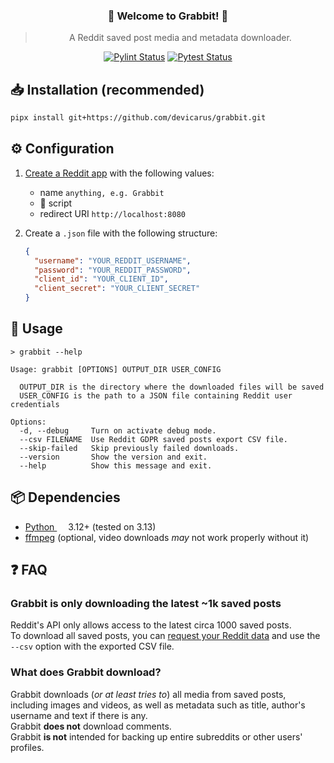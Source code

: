 <div align="center">

### 🐰 Welcome to Grabbit! 🐰

> A Reddit saved post media and metadata downloader.

<a href="https://github.com/devicarus/grabbit/actions/workflows/pylint.yaml"><img alt="Pylint Status" src="https://img.shields.io/github/actions/workflow/status/devicarus/grabbit/pylint.yaml?style=for-the-badge&logo=python&logoColor=white&label=Pylint"></a>
<a href="https://github.com/devicarus/grabbit/actions/workflows/pytest.yaml"><img alt="Pytest Status" src="https://img.shields.io/github/actions/workflow/status/devicarus/grabbit/pytest.yaml?style=for-the-badge&logo=pytest&logoColor=white&label=Pytest"></a>

</div>

## 📥 Installation (recommended)

```bash
pipx install git+https://github.com/devicarus/grabbit.git
```

## ⚙️ Configuration

1. [Create a Reddit app](https://www.reddit.com/prefs/apps) with the following values:
   - name `anything, e.g. Grabbit`
   - 🔘 script
   - redirect URI `http://localhost:8080`

2. Create a `.json` file with the following structure:
    ```json
    {
      "username": "YOUR_REDDIT_USERNAME",
      "password": "YOUR_REDDIT_PASSWORD",
      "client_id": "YOUR_CLIENT_ID",
      "client_secret": "YOUR_CLIENT_SECRET"
    }
    ```

## 🚀 Usage

```
> grabbit --help

Usage: grabbit [OPTIONS] OUTPUT_DIR USER_CONFIG

  OUTPUT_DIR is the directory where the downloaded files will be saved
  USER_CONFIG is the path to a JSON file containing Reddit user credentials

Options:
  -d, --debug     Turn on activate debug mode.
  --csv FILENAME  Use Reddit GDPR saved posts export CSV file.
  --skip-failed   Skip previously failed downloads.
  --version       Show the version and exit.
  --help          Show this message and exit.
```

## 📦 Dependencies

- [Python <img src="https://cdn.jsdelivr.net/gh/devicons/devicon@latest/icons/python/python-original.svg" height=14 />](https://www.python.org/downloads/) 3.12+ (tested on 3.13)
- [ffmpeg](https://ffmpeg.org/download.html) (optional, video downloads *may* not work properly without it)

## ❓ FAQ

### Grabbit is only downloading the latest ~1k saved posts
Reddit's API only allows access to the latest circa 1000 saved posts.\
To download all saved posts, you can [request your Reddit data](https://www.reddit.com/settings/data-request) and use the `--csv` option with the exported CSV file.

### What does Grabbit download?
Grabbit downloads (*or at least tries to*) all media from saved posts, including images and videos, as well as metadata such as title, author's username and text if there is any.\
Grabbit **does not** download comments.\
Grabbit **is not** intended for backing up entire subreddits or other users' profiles.